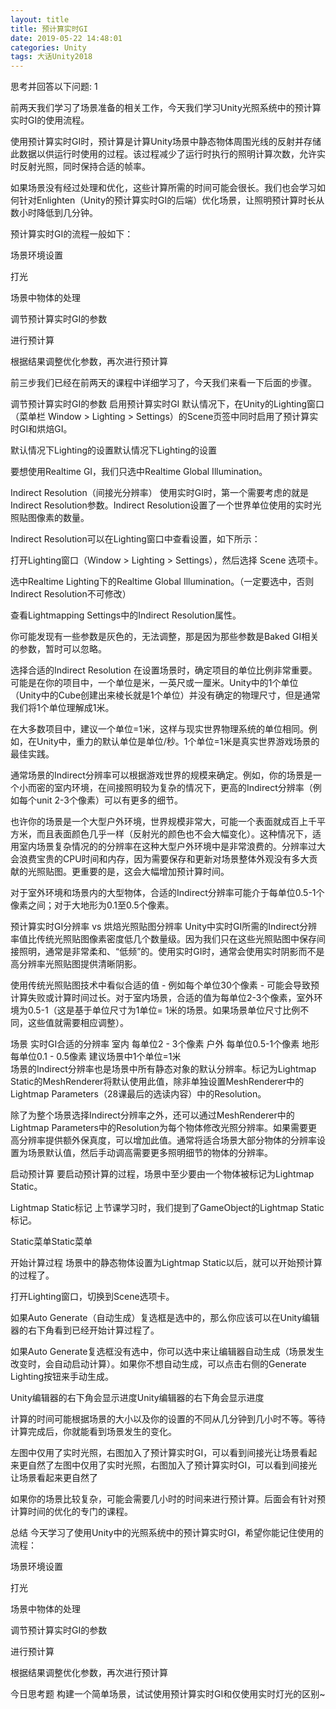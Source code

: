 ```yaml
---
layout: title
title: 预计算实时GI
date: 2019-05-22 14:48:01
categories: Unity
tags: 大话Unity2018
---
```

思考并回答以下问题:
1

<!--more-->

前两天我们学习了场景准备的相关工作，今天我们学习Unity光照系统中的预计算实时GI的使用流程。

使用预计算实时GI时，预计算是计算Unity场景中静态物体周围光线的反射并存储此数据以供运行时使用的过程。该过程减少了运行时执行的照明计算次数，允许实时反射光照，同时保持合适的帧率。

如果场景没有经过处理和优化，这些计算所需的时间可能会很长。我们也会学习如何针对Enlighten（Unity的预计算实时GI的后端）优化场景，让照明预计算时长从数小时降低到几分钟。

预计算实时GI的流程一般如下：

场景环境设置

打光

场景中物体的处理

调节预计算实时GI的参数

进行预计算

根据结果调整优化参数，再次进行预计算

前三步我们已经在前两天的课程中详细学习了，今天我们来看一下后面的步骤。

调节预计算实时GI的参数
启用预计算实时GI
默认情况下，在Unity的Lighting窗口（菜单栏 Window > Lighting > Settings）的Scene页签中同时启用了预计算实时GI和烘焙GI。

默认情况下Lighting的设置默认情况下Lighting的设置

要想使用Realtime GI，我们只选中Realtime Global Illumination。

Indirect Resolution（间接光分辨率）
使用实时GI时，第一个需要考虑的就是Indirect Resolution参数。Indirect Resolution设置了一个世界单位使用的实时光照贴图像素的数量。

Indirect Resolution可以在Lighting窗口中查看设置，如下所示：

打开Lighting窗口（Window > Lighting > Settings），然后选择 Scene 选项卡。

选中Realtime Lighting下的Realtime Global Illumination。（一定要选中，否则Indirect Resolution不可修改）

查看Lightmapping Settings中的Indirect Resolution属性。



你可能发现有一些参数是灰色的，无法调整，那是因为那些参数是Baked GI相关的参数，暂时可以忽略。

选择合适的Indirect Resolution
在设置场景时，确定项目的单位比例非常重要。可能是在你的项目中，一个单位是米，一英尺或一厘米。Unity中的1个单位（Unity中的Cube创建出来棱长就是1个单位）并没有确定的物理尺寸，但是通常我们将1个单位理解成1米。

在大多数项目中，建议一个单位=1米，这样与现实世界物理系统的单位相同。例如，在Unity中，重力的默认单位是单位/秒。1个单位=1米是真实世界游戏场景的最佳实践。

通常场景的Indirect分辨率可以根据游戏世界的规模来确定。例如，你的场景是一个小而密的室内环境，在间接照明较为复杂的情况下，更高的Indirect分辨率（例如每个unit 2-3个像素）可以有更多的细节。

也许你的场景是一个大型户外环境，世界规模非常大，可能一个表面就成百上千平方米，而且表面颜色几乎一样（反射光的颜色也不会大幅变化）。这种情况下，适用室内场景复杂情况的的分辨率在这种大型户外环境中是非常浪费的。分辨率过大会浪费宝贵的CPU时间和内存，因为需要保存和更新对场景整体外观没有多大贡献的光照贴图。更重要的是，这会大幅增加预计算时间。

对于室外环境和场景内的大型物体，合适的Indirect分辨率可能介于每单位0.5-1个像素之间；对于大地形为0.1至0.5个像素。

预计算实时GI分辨率 vs 烘焙光照贴图分辨率
Unity中实时GI所需的Indirect分辨率值比传统光照贴图像素密度低几个数量级。因为我们只在这些光照贴图中保存间接照明，通常是非常柔和、“低频”的。使用实时GI时，通常会使用实时阴影而不是高分辨率光照贴图提供清晰阴影。

使用传统光照贴图技术中看似合适的值 - 例如每个单位30个像素 - 可能会导致预计算失败或计算时间过长。对于室内场景，合适的值为每单位2-3个像素，室外环境为0.5-1（这是基于单位尺寸为1单位= 1米的场景。如果场景单位尺寸比例不同，这些值就需要相应调整）。

场景  实时GI合适的分辨率
室内  每单位2 - 3个像素
户外  每单位0.5-1个像素
地形  每单位0.1 - 0.5像素
建议场景中1个单位=1米    
场景的Indirect分辨率也是场景中所有静态对象的默认分辨率。标记为Lightmap Static的MeshRenderer将默认使用此值，除非单独设置MeshRenderer中的Lightmap Parameters（28课最后的选读内容）中的Resolution。

除了为整个场景选择Indirect分辨率之外，还可以通过MeshRenderer中的Lightmap Parameters中的Resolution为每个物体修改光照分辨率。如果需要更高分辨率提供额外保真度，可以增加此值。通常将适合场景大部分物体的分辨率设置为场景默认值，然后手动调高需要更多照明细节的物体的分辨率。

启动预计算
要启动预计算的过程，场景中至少要由一个物体被标记为Lightmap Static。

Lightmap Static标记
上节课学习时，我们提到了GameObject的Lightmap Static标记。

Static菜单Static菜单

开始计算过程
场景中的静态物体设置为Lightmap Static以后，就可以开始预计算的过程了。



打开Lighting窗口，切换到Scene选项卡。

如果Auto Generate（自动生成）复选框是选中的，那么你应该可以在Unity编辑器的右下角看到已经开始计算过程了。

如果Auto Generate复选框没有选中，你可以选中来让编辑器自动生成（场景发生改变时，会自动启动计算）。如果你不想自动生成，可以点击右侧的Generate Lighting按钮来手动生成。

Unity编辑器的右下角会显示进度Unity编辑器的右下角会显示进度

计算的时间可能根据场景的大小以及你的设置的不同从几分钟到几小时不等。等待计算完成后，你就能看到场景发生的变化。

左图中仅用了实时光照，右图加入了预计算实时GI，可以看到间接光让场景看起来更自然了左图中仅用了实时光照，右图加入了预计算实时GI，可以看到间接光让场景看起来更自然了

如果你的场景比较复杂，可能会需要几小时的时间来进行预计算。后面会有针对预计算时间的优化的专门的课程。

总结
今天学习了使用Unity中的光照系统中的预计算实时GI，希望你能记住使用的流程：

场景环境设置

打光

场景中物体的处理

调节预计算实时GI的参数

进行预计算

根据结果调整优化参数，再次进行预计算

今日思考题
构建一个简单场景，试试使用预计算实时GI和仅使用实时灯光的区别~
